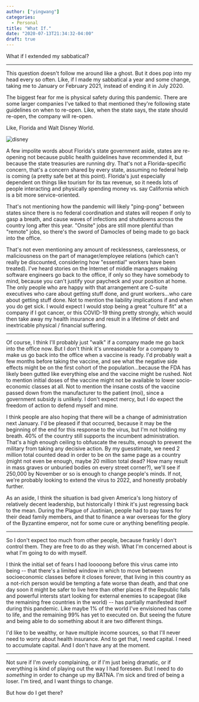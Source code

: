 ```yaml
---
author: ["yingwang"]
categories:
  - Personal
title: "What If."
date: "2020-07-13T21:34:32-04:00"
draft: true
---
```


What if I extended my sabbatical?

__________

This question doesn't follow me around like a ghost. But it does pop into my
head every so often. Like, if I made my sabbatical a year and some change,
taking me to January or February 2021, instead of ending it in July 2020.

The biggest fear for me is physical safety during this pandemic. There are some
larger companies I've talked to that mentioned they're following state
guidelines on when to re-open. Like, when the state says, the state should
re-open, the company will re-open.

Like, Florida and Walt Disney World.

![disney](/img/posts/2020/07/13/what_if.png)

A few impolite words about Florida's state government aside, states are
re-opening not because public health guidelines have recommended it, but because
the state treasuries are running dry. That's not a Florida-specific concern,
that's a concern shared by every state, assuming no federal help is coming (a
pretty safe bet at this point). Florida's just especially dependent on things
like tourism for its tax revenue, so it needs lots of people interacting and
physically spending money vs. say California which is a bit more
service-oriented.

That's not mentioning how the pandemic will likely "ping-pong" between states
since there is no federal coordination and states will reopen if only to gasp a
breath, and cause waves of infections and shutdowns across the country long
after this year. "Onsite" jobs are still more plentiful than "remote" jobs, so
there's the sword of Damocles of being made to go back into the office.

That's not even mentioning any amount of recklessness, carelessness, or
maliciousness on the part of manager/employee relations (which can't really be
discounted, considering how "essential" workers have been treated). I've heard
stories on the Internet of middle managers making software engineers go back to
the office, if only so they have somebody to mind, because you can't justify
your paycheck and your position at home. The only people who are happy with that
arrangement are C-suite executives who care about getting stuff done, and grunt
workers...who care about getting stuff done. Not to mention the liability
implications if and when you do get sick. I would expect I would stop being a
great "culture fit" at a company if I got cancer, or this COVID-19 thing pretty
strongly, which would then take away my health insurance and result in a
lifetime of debt and inextricable physical / financial suffering.

__________

Of course, I think I'll probably just "walk" if a company made me go back into
the office now. But I don't think it's unreasonable for a company to make us go
back into the office when a vaccine is ready. I'd probably wait a few months
before taking the vaccine, and see what the negative side effects might be on
the first cohort of the population...because the FDA has likely been gutted like
everything else and the vaccine might be rushed. Not to mention initial doses of
the vaccine might not be available to lower socio-economic classes at all. Not
to mention the insane costs of the vaccine passed down from the manufacturer to
the patient (moi), since a government subsidy is unlikely. I don't expect mercy,
but I do expect the freedom of action to defend myself and mine.

I think people are also hoping that there will be a change of administration
next January. I'd be pleased if that occurred, because it may be the beginning
of the end for this response to the virus, but I'm not holding my breath. 40% of
the country still supports the incumbent administration. That's a high enough
ceiling to obfuscate the results, enough to prevent the military from taking any
decisive action. By my guesstimate, we need 2 million total counted dead in
order to be on the same page as a country (might not even be enough, maybe 20
million total dead? How many result in mass graves or unburied bodies on every
street corner?), we'll see if 250,000 by November or so is enough to change
people's minds. If not, we're probably looking to extend the virus to 2022, and
honestly probably further.

As an aside, I think the situation is bad given America's long history of
relatively decent leadership, but historically I think it's just regressing back
to the mean. During the Plague of Justinian, people had to pay taxes for their
dead family members, and that to finance a war overseas for the glory of the
Byzantine emperor, not for some cure or anything benefiting people.

__________

So I don't expect too much from other people, because frankly I don't control
them. They are free to do as they wish. What I'm concerned about is what I'm
going to do with myself.

I think the initial set of fears I had looooong before this virus came into
being -- that there's a limited window in which to move between socioeconomic
classes before it closes forever, that living in this country as a not-rich
person would be tempting a fate worse than death, and that one day soon it might
be safer to live here than other places if the Republic falls and powerful
intersts start looking for external enemies to scapegoat (like the remaining
free countries in the world) -- has partially manifested itself during this
pandemic. Like maybe 1% of the world I've envisioned has come to life, and the
remaining 99% has yet to executed on. But seeing the future and being able to do
something about it are two different things.

I'd like to be wealthy, or have multiple income sources, so that I'll never need
to worry about health insurance. And to get that, I need capital. I need to
accumulate capital. And I don't have any at the moment.

__________

Not sure if I'm overly complaining, or if I'm just being dramatic, or if
everything is kind of playing out the way I had foreseen. But I need to do
*something* in order to change up my BATNA. I'm sick and tired of being a loser.
I'm tired, and I want things to change.

But how do I get there?
